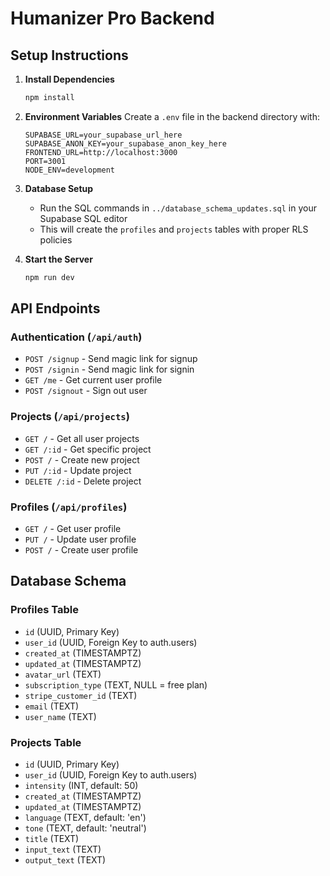 # Humanizer Pro Backend

## Setup Instructions

1. **Install Dependencies**
   ```bash
   npm install
   ```

2. **Environment Variables**
   Create a `.env` file in the backend directory with:
   ```
   SUPABASE_URL=your_supabase_url_here
   SUPABASE_ANON_KEY=your_supabase_anon_key_here
   FRONTEND_URL=http://localhost:3000
   PORT=3001
   NODE_ENV=development
   ```

3. **Database Setup**
   - Run the SQL commands in `../database_schema_updates.sql` in your Supabase SQL editor
   - This will create the `profiles` and `projects` tables with proper RLS policies

4. **Start the Server**
   ```bash
   npm run dev
   ```

## API Endpoints

### Authentication (`/api/auth`)
- `POST /signup` - Send magic link for signup
- `POST /signin` - Send magic link for signin
- `GET /me` - Get current user profile
- `POST /signout` - Sign out user

### Projects (`/api/projects`)
- `GET /` - Get all user projects
- `GET /:id` - Get specific project
- `POST /` - Create new project
- `PUT /:id` - Update project
- `DELETE /:id` - Delete project

### Profiles (`/api/profiles`)
- `GET /` - Get user profile
- `PUT /` - Update user profile
- `POST /` - Create user profile

## Database Schema

### Profiles Table
- `id` (UUID, Primary Key)
- `user_id` (UUID, Foreign Key to auth.users)
- `created_at` (TIMESTAMPTZ)
- `updated_at` (TIMESTAMPTZ)
- `avatar_url` (TEXT)
- `subscription_type` (TEXT, NULL = free plan)
- `stripe_customer_id` (TEXT)
- `email` (TEXT)
- `user_name` (TEXT)

### Projects Table
- `id` (UUID, Primary Key)
- `user_id` (UUID, Foreign Key to auth.users)
- `intensity` (INT, default: 50)
- `created_at` (TIMESTAMPTZ)
- `updated_at` (TIMESTAMPTZ)
- `language` (TEXT, default: 'en')
- `tone` (TEXT, default: 'neutral')
- `title` (TEXT)
- `input_text` (TEXT)
- `output_text` (TEXT)
